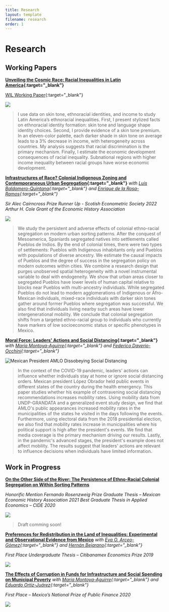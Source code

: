 ```yaml
---
title: Research
layout: template
filename: research
order: 1
--- 
```


# Research

## Working Papers

**[Unveiling the Cosmic Race: Racial Inequalities in Latin America](https://papers.ssrn.com/sol3/papers.cfm?abstract_id=3870741){:target="_blank"}** 

[WIL Working Paper](https://wid.world/document/unveiling-the-cosmic-race-racial-inequalities-in-latin-america-world-inequality-lab-working-paper-2022-02/){:target="_blank"}

![](https://raw.githubusercontent.com/woomora/woomora.github.io/main/images/UCR.png)

  > I use data on skin tone, ethnoracial identities, and income to study Latin America’s ethnoracial inequalities. First, I present stylized facts on ethnoracial identity formation: skin tone and language shape identity choices. Second, I provide evidence of a skin tone premium. In an eleven-color palette, each darker shade in skin tone on average leads to a 3% decrease in income, with heterogeneity across countries. My analysis suggests that racial discrimination is the primary mechanism. Finally, I estimate the economic development consequences of racial inequality. Subnational regions with higher income inequality between racial groups have worse economic development.



**[Infrastructures of Race? Colonial Indigenous Zoning and Contemporaneous Urban Segregation](https://papers.ssrn.com/sol3/papers.cfm?abstract_id=4125065){:target="_blank"}** 
*with [Luis Baldomero-Quintana](https://sites.google.com/view/luisbaldomeroquintana/){:target="_blank"} and [Enrique de la Rosa-Ramos](https://www.enriquedelarosaramos.com/){:target="_blank"}*

*Sir Alec Cairncross Prize Runner Up - Scotish Econometric Society 2022* 
*Arthur H. Cole Grant of the Economic History Association*

![](https://raw.githubusercontent.com/woomora/woomora.github.io/main/images/IoR.png)

  > We study the persistent and adverse effects of colonial ethno-racial segregation on modern urban sorting patterns. After the conquest of Mesoamerica, Spaniards segregated natives into settlements called Pueblos de Indios. By the end of colonial times, there were two types of settlements: Pueblos with Indigenous inhabitants only and Pueblos with populations of diverse ancestry. We estimate the causal impacts of Pueblos and the degree of success in the segregation policy on modern outcomes within cities. We combine a research design that purges unobserved spatial heterogeneity with a novel instrumental variable to deal with endogeneity. We show that urban areas closer to segregated Pueblos have lower levels of human capital relative to blocks near Pueblos with multi-ancestry individuals. While segregated Pueblos do not lead to modern agglomerations of Indigenous or Afro-Mexican individuals, mixed-race individuals with darker skin tones gather around former Pueblos where segregation was successful. We also find that individuals living nearby such areas have lower intergenerational mobility. We conclude that colonial segregation shifts from a targeted ethno-racial group to individuals who currently have markers of low socioeconomic status or specific phenotypes in Mexico.


**[Moral Force: Leaders' Actions and Social Distancing](https://papers.ssrn.com/sol3/papers.cfm?abstract_id=3678980){:target="_blank"}** 
*with [María Montoya-Aguirre](https://fr.linkedin.com/in/mariamontoyaa){:target="_blank"} and [Federico Daverio-Occhini](https://mx.linkedin.com/in/federicodaverio){:target="_blank"}*

![Mexican President AMLO Dissobeying Social Distancing](https://raw.githubusercontent.com/woomora/woomora.github.io/main/images/MF.png)

  > In the context of the COVID-19 pandemic, leaders' actions can influence whether individuals stay at home or ignore social distancing orders. Mexican president López Obrador held public events in different states of the country during the health emergency. This paper studies whether his example of contravening social distancing recommendations increases mobility rates. Using mobility data from UNDP-GRANDATA and a generalized event study design, we find that AMLO's public appearances increased mobility rates in the municipalities of the states he visited in the days following the events. Furthermore, using electoral data from the 2018 presidential election, we also find that mobility rates increase in municipalities where his political support is high after the president's events. We find that media coverage is the primary mechanism driving our results. Lastly, in the pandemic's advanced stages, the president's example does not affect mobility. The results suggest that leaders' actions are relevant to influence decisions when individuals have limited information.


## Work in Progress

**[On the Other Side of the River: The Persistence of Ethno-Racial Colonial Segregation on Within Sorting Patterns]()**

*Honorific Mention Fernando Rosenzweig Prize Graduate Thesis – Mexican Economic History Association 2021*
*Best Graduate Thesis in Applied Economics – CIDE 2020*

![](https://raw.githubusercontent.com/woomora/woomora.github.io/main/images/AOLDR.png)

  > Draft comming soon!


**[Preferences for Redistribution in the Land of Inequalities: Experimental and Observational Evidence from Mexico]()** 
*with [Eva O. Arceo-Gómez](https://www.eva-arceo.com/){:target="_blank"} and [Hernán Bejarano](https://www.hernandbejarano.com/){:target="_blank"}*

*First Place Undergraduate Thesis – Citibanamex Economics Prize 2019*

![](https://raw.githubusercontent.com/woomora/woomora.github.io/main/images/PFRLI.png)


**[The Effects of Corruption in Funds for Infrastructure and Social Spending on Municipal Poverty]()** 
*with [María Montoya-Aguirre](https://fr.linkedin.com/in/mariamontoyaa){:target="_blank"} and [Eduardo Ortiz-Juárez](https://www.eduardoortizj.com/){:target="_blank"}*

*First Place – Mexico’s National Prize of Public Finance 2020*

![](https://raw.githubusercontent.com/woomora/woomora.github.io/main/images/poverty_corruption.png)
